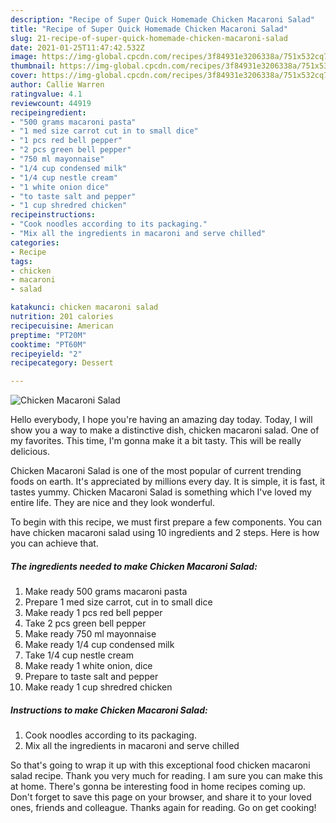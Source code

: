 ```yaml
---
description: "Recipe of Super Quick Homemade Chicken Macaroni Salad"
title: "Recipe of Super Quick Homemade Chicken Macaroni Salad"
slug: 21-recipe-of-super-quick-homemade-chicken-macaroni-salad
date: 2021-01-25T11:47:42.532Z
image: https://img-global.cpcdn.com/recipes/3f84931e3206338a/751x532cq70/chicken-macaroni-salad-recipe-main-photo.jpg
thumbnail: https://img-global.cpcdn.com/recipes/3f84931e3206338a/751x532cq70/chicken-macaroni-salad-recipe-main-photo.jpg
cover: https://img-global.cpcdn.com/recipes/3f84931e3206338a/751x532cq70/chicken-macaroni-salad-recipe-main-photo.jpg
author: Callie Warren
ratingvalue: 4.1
reviewcount: 44919
recipeingredient:
- "500 grams macaroni pasta"
- "1 med size carrot cut in to small dice"
- "1 pcs red bell pepper"
- "2 pcs green bell pepper"
- "750 ml mayonnaise"
- "1/4 cup condensed milk"
- "1/4 cup nestle cream"
- "1 white onion dice"
- "to taste salt and pepper"
- "1 cup shredred chicken"
recipeinstructions:
- "Cook noodles according to its packaging."
- "Mix all the ingredients in macaroni and serve chilled"
categories:
- Recipe
tags:
- chicken
- macaroni
- salad

katakunci: chicken macaroni salad 
nutrition: 201 calories
recipecuisine: American
preptime: "PT20M"
cooktime: "PT60M"
recipeyield: "2"
recipecategory: Dessert

---
```



![Chicken Macaroni Salad](https://img-global.cpcdn.com/recipes/3f84931e3206338a/751x532cq70/chicken-macaroni-salad-recipe-main-photo.jpg)

Hello everybody, I hope you're having an amazing day today. Today, I will show you a way to make a distinctive dish, chicken macaroni salad. One of my favorites. This time, I'm gonna make it a bit tasty. This will be really delicious.



Chicken Macaroni Salad is one of the most popular of current trending foods on earth. It's appreciated by millions every day. It is simple, it is fast, it tastes yummy. Chicken Macaroni Salad is something which I've loved my entire life. They are nice and they look wonderful.


To begin with this recipe, we must first prepare a few components. You can have chicken macaroni salad using 10 ingredients and 2 steps. Here is how you can achieve that.

<!--inarticleads1-->

##### The ingredients needed to make Chicken Macaroni Salad:

1. Make ready 500 grams macaroni pasta
1. Prepare 1 med size carrot, cut in to small dice
1. Make ready 1 pcs red bell pepper
1. Take 2 pcs green bell pepper
1. Make ready 750 ml mayonnaise
1. Make ready 1/4 cup condensed milk
1. Take 1/4 cup nestle cream
1. Make ready 1 white onion, dice
1. Prepare to taste salt and pepper
1. Make ready 1 cup shredred chicken




<!--inarticleads2-->

##### Instructions to make Chicken Macaroni Salad:

1. Cook noodles according to its packaging.
1. Mix all the ingredients in macaroni and serve chilled




So that's going to wrap it up with this exceptional food chicken macaroni salad recipe. Thank you very much for reading. I am sure you can make this at home. There's gonna be interesting food in home recipes coming up. Don't forget to save this page on your browser, and share it to your loved ones, friends and colleague. Thanks again for reading. Go on get cooking!
